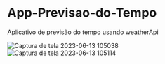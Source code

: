 # App-Previsao-do-Tempo
Aplicativo de previsão do tempo usando weatherApi

![Captura de tela 2023-06-13 105038](https://github.com/AlmirRS/App-Previsao-do-Tempo/assets/93881716/7ac12032-7b52-4ba6-92b9-2c539ff63002)
![Captura de tela 2023-06-13 105114](https://github.com/AlmirRS/App-Previsao-do-Tempo/assets/93881716/f7fd06e3-afff-410a-9190-384f9b1bdc6b)
